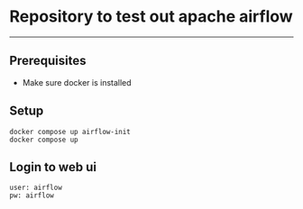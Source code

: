 # Repository to test out apache airflow
---
## Prerequisites
- Make sure docker is installed
## Setup
```
docker compose up airflow-init
docker compose up
```

## Login to web ui
```
user: airflow
pw: airflow
```
